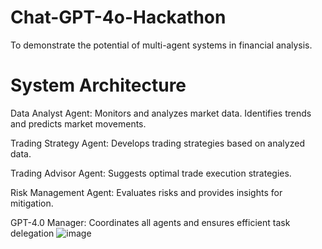 # Chat-GPT-4o-Hackathon
To demonstrate the potential of multi-agent systems in financial analysis.
# System Architecture
Data Analyst Agent:
Monitors and analyzes market data.
Identifies trends and predicts market movements.

Trading Strategy Agent:
Develops trading strategies based on analyzed data.

Trading Advisor Agent:
Suggests optimal trade execution strategies.

Risk Management Agent:
Evaluates risks and provides insights for mitigation.

GPT-4.0 Manager:
Coordinates all agents and ensures efficient task delegation
![image](https://github.com/zulfiqaralimir/Chat-GPT-4o-Hackathon/assets/68346772/f261bb64-f76f-4736-9009-b78fa6a7acba)
